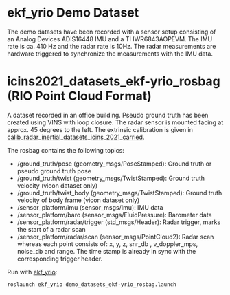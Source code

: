 # ekf_yrio Demo Dataset

The demo datasets have been recorded with a sensor setup consisting of an Analog Devices ADIS16448 IMU and a TI
 IWR6843AOPEVM. The IMU rate is ca. 410 Hz and the radar rate is 10Hz. The radar measurements are hardware triggered to synchronize the measurements with the IMU data.

# icins2021_datasets_ekf-yrio_rosbag (RIO Point Cloud Format)
A dataset recorded in an office building. Pseudo ground truth has been  created using VINS with loop closure. The radar sensor is mounted facing at approx. 45 degrees to the left. The
  extrinsic calibration is given in [calib_radar_inertial_datasets_icins_2021_carried](calib_radar_inertial_datasets_icins_2021_carried.yaml).

The rosbag contains the following topics:
- /ground_truth/pose (geometry_msgs/PoseStamped): Ground truth or pseudo ground truth pose
- /ground_truth/twist (geometry_msgs/TwistStamped): Ground truth velocity (vicon dataset only)
- /ground_truth/twist_body (geometry_msgs/TwistStamped): Ground truth velocity of body frame (vicon dataset only)
- /sensor_platform/imu (sensor_msgs/Imu): IMU data
- /sensor_platform/baro (sensor_msgs/FluidPressure): Barometer data
- /sensor_platform/radar/trigger (std_msgs/Header): Radar trigger, marks the start of a radar scan
- /sensor_platform/radar/scan (sensor_msgs/PointCloud2): Radar scan whereas each point consists of: x, y, z, snr_db
, v_doppler_mps, noise_db and  range. The time stamp is already in sync with the corresponding trigger header.

Run with [ekf_yrio](../ekf_yrio):
~~~[shell]
roslaunch ekf_yrio demo_datasets_ekf-yrio_rosbag.launch
~~~


